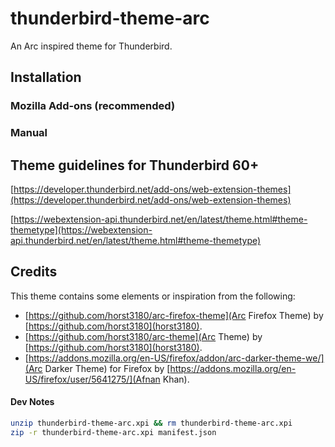 # thunderbird-theme-arc
An Arc inspired theme for Thunderbird.

## Installation

### Mozilla Add-ons (recommended)



### Manual

## Theme guidelines for Thunderbird 60+
[https://developer.thunderbird.net/add-ons/web-extension-themes](https://developer.thunderbird.net/add-ons/web-extension-themes)

[https://webextension-api.thunderbird.net/en/latest/theme.html#theme-themetype](https://webextension-api.thunderbird.net/en/latest/theme.html#theme-themetype)

## Credits

This theme contains some elements or inspiration from the following:

 * [https://github.com/horst3180/arc-firefox-theme](Arc Firefox Theme) by [https://github.com/horst3180](horst3180).
 * [https://github.com/horst3180/arc-theme](Arc Theme) by [https://github.com/horst3180](horst3180).
 * [https://addons.mozilla.org/en-US/firefox/addon/arc-darker-theme-we/](Arc Darker Theme) for Firefox by [https://addons.mozilla.org/en-US/firefox/user/5641275/](Afnan Khan).

#### Dev Notes

```sh
unzip thunderbird-theme-arc.xpi && rm thunderbird-theme-arc.xpi
zip -r thunderbird-theme-arc.xpi manifest.json
```
